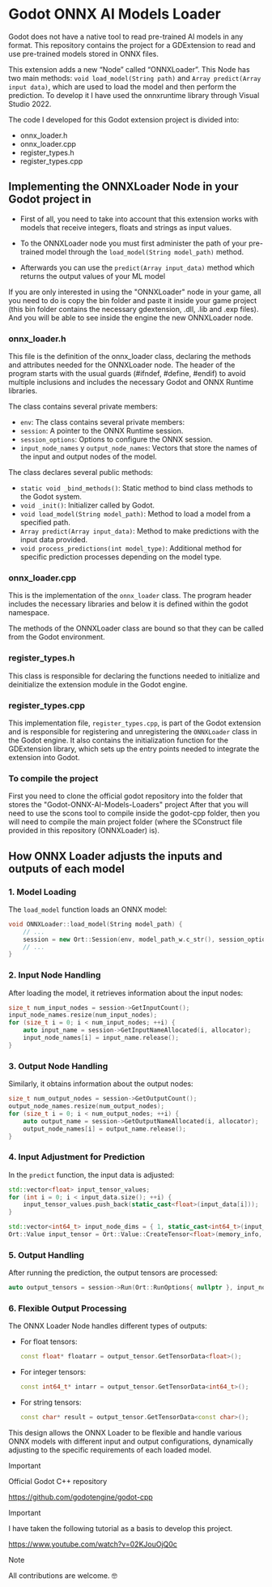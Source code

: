 # Godot ONNX AI Models Loader
Godot does not have a native tool to read pre-trained AI models in any format. This repository contains the project for a GDExtension to read and use pre-trained models stored in ONNX files.

This extension adds a new “Node” called “ONNXLoader”. This Node has two main methods: `void load_model(String path)` and `Array predict(Array input data)`, which are used to load the model and then perform the prediction.
To develop it I have used the onnxruntime library through Visual Studio 2022.

The code I developed for this Godot extension project is divided into:

- onnx_loader.h
- onnx_loader.cpp
- register_types.h
- register_types.cpp

## Implementing the ONNXLoader Node in your Godot project in
- First of all, you need to take into account that this extension works with models that receive integers, floats and strings as input values.

- To the ONNXLoader node you must first administer the path of your pre-trained model through the `load_model(String model_path)` method. 

- Afterwards you can use the `predict(Array input_data)` method which returns the output values ​​of your ML model


If you are only interested in using the "ONNXLoader" node in your game, all you need to do is copy the bin folder and paste it inside your game project (this bin folder contains the necessary gdextension, .dll, .lib and .exp files). And you will be able to see inside the engine the new ONNXLoader node.


### onnx_loader.h
This file is the definition of the onnx_loader class, declaring the methods and attributes needed for the ONNXLoader node.
The header of the program starts with the usual guards (#ifndef, #define, #endif) to avoid multiple inclusions and includes the necessary Godot and ONNX Runtime libraries.

The class contains several private members:

- `env`: The class contains several private members:
- `session`: A pointer to the ONNX Runtime session.
- `session_options`: Options to configure the ONNX session.
- `input_node_names` y `output_node_names`: Vectors that store the names of the input and output nodes of the model.

The class declares several public methods:

- `static void _bind_methods()`: Static method to bind class methods to the Godot system.
- `void _init()`: Initializer called by Godot.
- `void load_model(String model_path)`: Method to load a model from a specified path.
- `Array predict(Array input_data)`: Method to make predictions with the input data provided.
- `void process_predictions(int model_type)`: Additional method for specific prediction processes depending on the model type.

### onnx_loader.cpp
This is the implementation of the `onnx_loader` class. The program header includes the necessary libraries and below it is defined within the godot namespace.

The methods of the ONNXLoader class are bound so that they can be called from the Godot environment.

### register_types.h
This class is responsible for declaring the functions needed to initialize and deinitialize the extension module in the Godot engine.

### register_types.cpp
This implementation file, `register_types.cpp`, is part of the Godot extension and is responsible for registering and unregistering the `ONNXLoader` class in the Godot engine. It also contains the initialization function for the GDExtension library, which sets up the entry points needed to integrate the extension into Godot.

### To compile the project
First you need to clone the official godot repository into the folder that stores the "Godot-ONNX-AI-Models-Loaders" project
After that you will need to use the scons tool to compile inside the godot-cpp folder, then you will need to compile the main project folder (where the SConstruct file provided in this repository (ONNXLoader) is).

## How ONNX Loader adjusts the inputs and outputs of each model

### 1. Model Loading

The `load_model` function loads an ONNX model:

```cpp
void ONNXLoader::load_model(String model_path) {
    // ...
    session = new Ort::Session(env, model_path_w.c_str(), session_options);
    // ...
}
```

### 2. Input Node Handling

After loading the model, it retrieves information about the input nodes:

```cpp
size_t num_input_nodes = session->GetInputCount();
input_node_names.resize(num_input_nodes);
for (size_t i = 0; i < num_input_nodes; ++i) {
    auto input_name = session->GetInputNameAllocated(i, allocator);
    input_node_names[i] = input_name.release();
}
```

### 3. Output Node Handling

Similarly, it obtains information about the output nodes:

```cpp
size_t num_output_nodes = session->GetOutputCount();
output_node_names.resize(num_output_nodes);
for (size_t i = 0; i < num_output_nodes; ++i) {
    auto output_name = session->GetOutputNameAllocated(i, allocator);
    output_node_names[i] = output_name.release();
}
```

### 4. Input Adjustment for Prediction

In the `predict` function, the input data is adjusted:

```cpp
std::vector<float> input_tensor_values;
for (int i = 0; i < input_data.size(); ++i) {
    input_tensor_values.push_back(static_cast<float>(input_data[i]));
}

std::vector<int64_t> input_node_dims = { 1, static_cast<int64_t>(input_tensor_values.size()) };
Ort::Value input_tensor = Ort::Value::CreateTensor<float>(memory_info, input_tensor_values.data(), input_tensor_values.size(), input_node_dims.data(), input_node_dims.size());
```

### 5. Output Handling

After running the prediction, the output tensors are processed:

```cpp
auto output_tensors = session->Run(Ort::RunOptions{ nullptr }, input_node_names.data(), ort_inputs.data(), ort_inputs.size(), output_node_names.data(), output_node_names.size());
```

### 6. Flexible Output Processing

The ONNX Loader Node handles different types of outputs:

- For float tensors:
  ```cpp
  const float* floatarr = output_tensor.GetTensorData<float>();
  ```

- For integer tensors:
  ```cpp
  const int64_t* intarr = output_tensor.GetTensorData<int64_t>();
  ```

- For string tensors:
  ```cpp
  const char* result = output_tensor.GetTensorData<const char>();
  ```

This design allows the ONNX Loader to be flexible and handle various ONNX models with different input and output configurations, dynamically adjusting to the specific requirements of each loaded model.


> [!IMPORTANT]
> Official Godot C++ repository
> 
> https://github.com/godotengine/godot-cpp
>

> [!IMPORTANT]
> I have taken the following tutorial as a basis to develop this project.
>
> https://www.youtube.com/watch?v=02KJouOjQ0c


> [!NOTE]
> All contributions are welcome. 🤓


